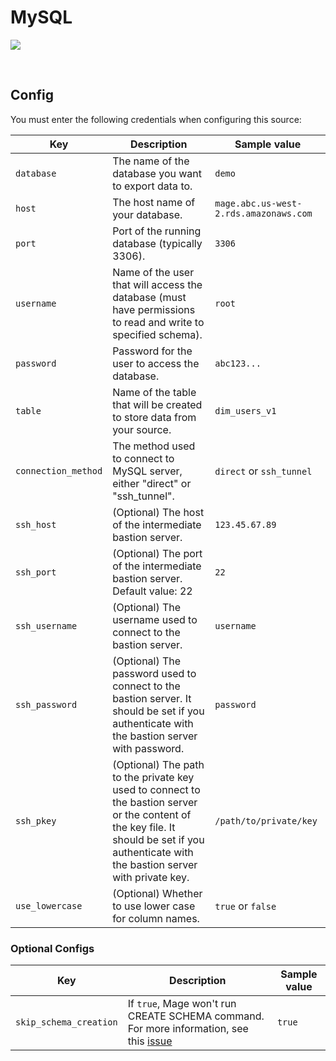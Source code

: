 # MySQL

![](https://user-images.githubusercontent.com/78053898/198754276-a4524211-aafa-40b2-a95a-1d8f08ba6835.png)

<br />

## Config

You must enter the following credentials when configuring this source:

| Key | Description | Sample value
| --- | --- | --- |
| `database` | The name of the database you want to export data to. | `demo` |
| `host` | The host name of your database. | `mage.abc.us-west-2.rds.amazonaws.com` |
| `port` | Port of the running database (typically 3306). | `3306` |
| `username` | Name of the user that will access the database (must have permissions to read and write to specified schema). | `root` |
| `password` | Password for the user to access the database. | `abc123...` |
| `table` | Name of the table that will be created to store data from your source. | `dim_users_v1` |
| `connection_method` | The method used to connect to MySQL server, either "direct" or "ssh_tunnel". | `direct` or `ssh_tunnel` |
| `ssh_host` | (Optional) The host of the intermediate bastion server. | `123.45.67.89` |
| `ssh_port` | (Optional) The port of the intermediate bastion server. Default value: 22 | `22` |
| `ssh_username` | (Optional) The username used to connect to the bastion server. | `username` |
| `ssh_password` | (Optional) The password used to connect to the bastion server. It should be set if you authenticate with the bastion server with password. | `password` |
| `ssh_pkey` | (Optional) The path to the private key used to connect to the bastion server or the content of the key file. It should be set if you authenticate with the bastion server with private key. | `/path/to/private/key` |
| `use_lowercase` | (Optional) Whether to use lower case for column names. | `true` or `false` |

### Optional Configs

| Key | Description | Sample value
| --- | --- | --- |
| `skip_schema_creation` | If `true`, Mage won't run CREATE SCHEMA command. For more information, see this [issue](https://github.com/mage-ai/mage-ai/issues/3416) | `true`
<br />


<br />
